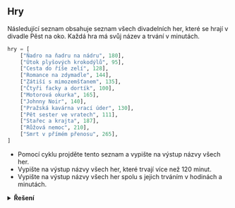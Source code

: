 ## Hry

Následující seznam obsahuje seznam všech divadelních her, které se hrají v divadle Pěst na oko. Každá hra má svůj název
a trvání v minutách.

```python
hry = [
    ["Ňadro na ňadru na nádru", 180],
    ["Útok plyšových krokodýlů", 95],
    ["Cesta do říše zelí", 128],
    ["Romance na zdymadle", 144],
    ["Zátiší s mimozemšťanem", 135],
    ["Čtyři facky a dortík", 100],
    ["Motorová okurka", 165],
    ["Johnny Noir", 140],
    ["Pražská kavárna vrací úder", 130],
    ["Pět sester ve vratech", 111],
    ["Stařec a krajta", 187],
    ["Růžová nemoc", 210],
    ["Smrt v přímém přenosu", 265],
]
```

- Pomocí cyklu projděte tento seznam a vypište na výstup názvy všech her.
- Vypište na výstup názvy všech her, které trvají více než 120 minut.
- Vypište na výstup názvy všech her spolu s jejich trváním v hodinách a minutách.

<details>
<summary><b>Řešení</b></summary>


```python
# Pomocí cyklu projděte tento seznam a vypište na výstup názvy všech her.
for hra in hry:
    print(hra[0])

# Vypište na výstup názvy všech her, které trvají více než 120 minut.
for hra in hry:
    if hra[1] > 120:
        print(hra[0])

# Vypište na výstup názvy všech her spolu s jejich trváním v hodinách a minutách.
for hra in hry:
    print(f"{hra[0]} trvá {hra[1] // 60} hodin a {hra[1] % 60} minut.")
```

</details>
